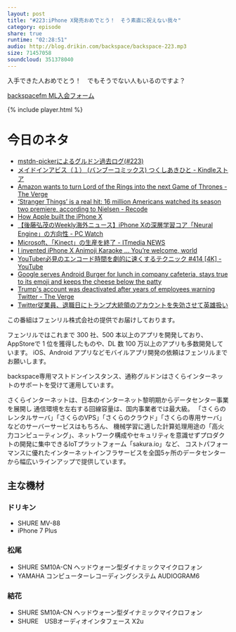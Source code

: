```yaml
---
layout: post
title: "#223:iPhone X発売おめでとう！　そう素直に祝えない我々"
category: episode
share: true
runtime: "02:28:51"
audio: http://blog.drikin.com/backspace/backspace-223.mp3
size: 71457058
soundcloud: 351378040
---
```


入手できた人おめでとう！　でもそうでない人もいるのですよ？

[backspacefm ML入会フォーム](http://backspace.us11aclist-manage.com/subscribe?u=09c933bd3997c1d16dbed156a&id=84b6529b91)

{% include player.html %}

# 今日のネタ

* [mstdn-pickerによるグルドン過去ログ(#223)](https://rbtnn.github.io/mstdn-picker/?instance=mstdn.guru&since_id=98949411968344734&max_id=98949992505567776)
* [メイドインアビス（１） (バンブーコミックス)  つくしあきひと - Kindleストア](http://amzn.to/2hdLmI1)
* [Amazon wants to turn Lord of the Rings into the next Game of Thrones - The Verge](https://www.theverge.com/2017/11/3/16605272/lord-of-the-rings-jrr-tolkien-game-of-thrones-amazon-studios)
* [‘Stranger Things’ is a real hit: 16 million Americans watched its season two premiere, according to Nielsen - Recode](https://www.recode.net/2017/11/4/16606268/stranger-things-season-two-ratings-audience-numbers-nielsen-netflix)
* [How Apple built the iPhone X](http://mashable.com/2017/10/31/how-apple-built-the-iphone-x/#BMqQUJHoxSq9)
* [【後藤弘茂のWeekly海外ニュース】iPhone Xの深層学習コア「Neural Engine」の方向性 - PC Watch](https://pc.watch.impress.co.jp/docs/column/kaigai/1087013.html)
* [Microsoft、「Kinect」の生産を終了 - ITmedia NEWS](http://www.itmedia.co.jp/news/articles/1710/26/news055.html)
* [I invented iPhone X Animoji Karaoke … You’re welcome, world](https://www.fastcompany.com/40491818/i-invented-iphone-x-animoji-karaoke-youre-welcome-world?partner=feedburner&utm_source=feedburner&utm_medium=feed&utm_campaign=feedburner+fastcompany&utm_content=feedburner)
* [YouTuber必見のエンコード時間を劇的に速くするテクニック #414 [4K] - YouTube](https://www.youtube.com/watch?v=J6ZSjspWTP8)
* [Google serves  Android Burger for lunch in company cafeteria, stays true to its emoji and keeps the cheese below the patty](http://www.androidpolice.com/2017/11/04/google-serves-android-burger-lunch-company-cafeteria-stays-true-emoji-keeps-cheese-patty/)
* [Trump's account was deactivated after years of employees warning Twitter - The Verge](https://www.theverge.com/2017/11/3/16603620/rogue-twitter-employees-trump-account-deletion)
* [Twitter従業員、退職日にトランプ大統領のアカウントを失効させて英雄扱い](http://www.itmedia.co.jp/news/articles/1711/03/news030.html)

この番組はフェンリル株式会社の提供でお届けしております。

フェンリルではこれまで 300 社、500 本以上のアプリを開発しており、AppStoreで 1 位を獲得したものや、DL 数 100 万以上のアプリも多数開発しています。
iOS、Android アプリなどモバイルアプリ開発の依頼はフェンリルまでお願いします。

backspace専用マストドンインスタンス、通称グルドンはさくらインターネットのサポートを受けて運用しています。

さくらインターネットは、日本のインターネット黎明期からデータセンター事業を展開し
通信環境を左右する回線容量は、国内事業者では最大級。
「さくらのレンタルサーバ」「さくらのVPS」「さくらのクラウド」「さくらの専用サーバ」などのサーバーサービスはもちろん、
機械学習に適した計算処理用途の「高火力コンピューティング」、ネットワーク構成やセキュリティを意識せずプロダクトの開発に集中できるIoTプラットフォーム「sakura.io」など、
コストパフォーマンスに優れたインターネットインフラサービスを全国5ヶ所のデータセンターから幅広いラインアップで提供しています。

## 主な機材

### ドリキン

* SHURE MV-88
* iPhone 7 Plus

### 松尾

* SHURE  SM10A-CN ヘッドウォーン型ダイナミックマイクロフォン
* YAMAHA コンピューターレコーディングシステム AUDIOGRAM6

### 結花

* SHURE  SM10A-CN ヘッドウォーン型ダイナミックマイクロフォン
* SHURE　USBオーディオインタフェース X2u
